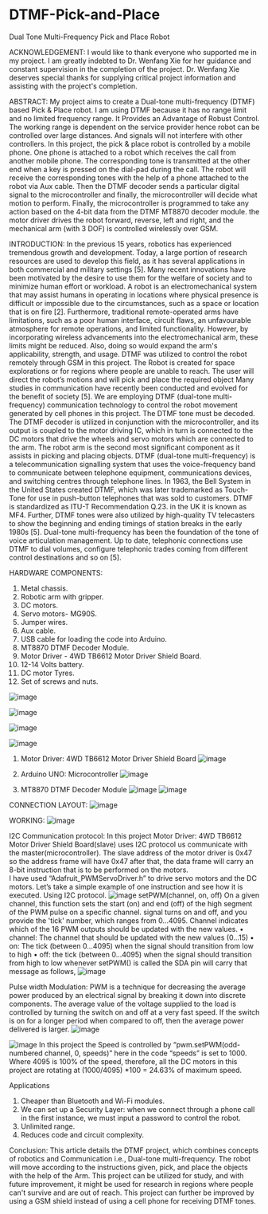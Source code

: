 # DTMF-Pick-and-Place
Dual Tone Multi-Frequency Pick and Place Robot

ACKNOWLEDGEMENT: 
I would like to thank everyone who supported me in my project. I am greatly indebted to Dr. Wenfang Xie for her guidance and constant supervision in the completion of the project. Dr. Wenfang Xie deserves special thanks for supplying critical project information and assisting with the project's completion.

ABSTRACT: 
My project aims to create a Dual-tone multi-frequency (DTMF) based Pick & Place robot. I am using DTMF because it has no range limit and no limited frequency range. It Provides an Advantage of Robust Control. The working range is dependent on the service provider hence robot can be controlled over large distances. And signals will not interfere with other controllers.
In this project, the pick & place robot is controlled by a mobile phone. One phone is attached to a robot which receives the call from another mobile phone. The corresponding tone is transmitted at the other end when a key is pressed on the dial-pad during the call. The robot will receive the corresponding tones with the help of a phone attached to the robot via Aux cable. Then the DTMF decoder sends a particular digital signal to the microcontroller and finally, the microcontroller will decide what motion to perform. Finally, the microcontroller is programmed to take any action based on the 4-bit data from the DTMF MT8870 decoder module. the motor driver drives the robot forward, reverse, left and right, and the mechanical arm (with 3 DOF) is controlled wirelessly over GSM.


INTRODUCTION: 
In the previous 15 years, robotics has experienced tremendous growth and development. Today, a large portion of research resources are used to develop this field, as it has several applications in both commercial and military settings [5]. Many recent innovations have been motivated by the desire to use them for the welfare of society and to minimize human effort or workload. 
A robot is an electromechanical system that may assist humans in operating in locations where physical presence is difficult or impossible due to the circumstances, such as a space or location that is on fire [2]. Furthermore, traditional remote-operated arms have limitations, such as a poor human interface, circuit flaws, an unfavourable atmosphere for remote operations, and limited functionality. However, by incorporating wireless advancements into the electromechanical arm, these limits might be reduced. Also, doing so would expand the arm's applicability, strength, and usage. DTMF was utilized to control the robot remotely through GSM in this project.
The Robot is created for space explorations or for regions where people are unable to reach. The user will direct the robot’s motions and will pick and place the required object Many studies in communication have recently been conducted and evolved for the benefit of society [5]. We are employing DTMF (dual-tone multi-frequency) communication technology to control the robot movement generated by cell phones in this project. The DTMF tone must be decoded. The DTMF decoder is utilized in conjunction with the microcontroller, and its output is coupled to the motor driving IC, which in turn is connected to the DC motors that drive the wheels and servo motors which are connected to the arm. The robot arm is the second most significant component as it assists in picking and placing objects.
DTMF (dual-tone multi-frequency) is a telecommunication signalling system that uses the voice-frequency band to communicate between telephone equipment, communications devices, and switching centres through telephone lines. In 1963, the Bell System in the United States created DTMF, which was later trademarked as Touch-Tone for use in push-button telephones that was sold to customers. DTMF is standardized as ITU-T Recommendation Q.23. in the UK it is known as MF4. Further, DTMF tones were also utilized by high-quality TV telecasters to show the beginning and ending timings of station breaks in the early 1980s [5].
Dual-tone multi-frequency has been the foundation of the tone of voice articulation management. Up to date, telephonic connections use DTMF to dial volumes, configure telephonic trades coming from different control destinations and so on [5].

HARDWARE COMPONENTS: 
1.	Metal chassis.
2.	Robotic arm with gripper.
3.	DC motors.
4.	Servo motors- MG90S.
5.	Jumper wires.
6.	Aux cable.
7.	USB cable for loading the code into Arduino.
8.	MT8870 DTMF Decoder Module.
9.	Motor Driver - 4WD TB6612 Motor Driver Shield Board.
10.	12-14 Volts battery.
11.	DC motor Tyres.
12.	Set of screws and nuts. 

![image](https://user-images.githubusercontent.com/88006688/177684185-614c7ba7-567d-4928-9cfb-694f3c836e4e.png)

![image](https://user-images.githubusercontent.com/88006688/177684237-ece91179-07ec-4be9-bc90-98b5ccc838d2.png)

![image](https://user-images.githubusercontent.com/88006688/177684259-08b1740a-ea43-4f8f-bdcd-2b462df5559c.png)

![image](https://user-images.githubusercontent.com/88006688/177684278-383ccb96-b2a2-4e31-afda-6cc38656d860.png)


1. Motor Driver: 4WD TB6612 Motor Driver Shield Board
![image](https://user-images.githubusercontent.com/88006688/177684340-f9abf1d2-cd83-40c2-84d4-3957d58d4ea7.png)

2. Arduino UNO: Microcontroller
![image](https://user-images.githubusercontent.com/88006688/177684374-0a814213-4205-4679-99cf-d056715066d9.png)

3. MT8870 DTMF Decoder Module
![image](https://user-images.githubusercontent.com/88006688/177684412-01374b50-53df-46f9-a965-be9c51ad0bc9.png)
![image](https://user-images.githubusercontent.com/88006688/177684435-55f57ac4-9699-4fa4-9a37-95edf0645913.png)

CONNECTION LAYOUT: 
![image](https://user-images.githubusercontent.com/88006688/177684470-9c33e4ad-cd77-467f-8fc8-bbb51b4bf3f5.png)

WORKING: 
![image](https://user-images.githubusercontent.com/88006688/177684527-f80d42c7-7b1d-4dde-b53f-92dcc94ccf74.png)

I2C Communication protocol: 
In this project Motor Driver: 4WD TB6612 Motor Driver Shield Board(slave) uses I2C protocol us communicate with the master(microcontroller). The slave address of the motor driver is 0x47 so the address frame will have 0x47 after that, the data frame will carry an 8-bit instruction that is to be performed on the motors.  
I have used “Adafruit_PWMServoDriver.h” to drive servo motors and the DC motors. 
Let’s take a simple example of one instruction and see how it is executed. Using I2C protocol. 
![image](https://user-images.githubusercontent.com/88006688/177684677-a3bb150c-b2ec-4f18-a8e8-cd0049a002eb.png)
setPWM(channel, on, off) 
On a given channel, this function sets the start (on) and end (off) of the high segment of the PWM pulse on a specific channel. signal turns on and off, and you provide the 'tick' number, which ranges from 0...4095. Channel indicates which of the 16 PWM outputs should be updated with the new values. 
•	channel: The channel that should be updated with the new values (0...15)
•	on: The tick (between 0...4095) when the signal should transition from low to high
•	off: the tick (between 0...4095) when the signal should transition from high to low
whenever setPWM() is called the SDA pin will carry that message as follows, 
![image](https://user-images.githubusercontent.com/88006688/177684710-38e80681-73ec-49c9-a6b5-219a202d60f1.png)

Pulse width Modulation: 
PWM is a technique for decreasing the average power produced by an electrical signal by breaking it down into discrete components. The average value of the voltage supplied to the load is controlled by turning the switch on and off at a very fast speed. If the switch is on for a longer period when compared to off, then the average power delivered is larger. 
![image](https://user-images.githubusercontent.com/88006688/177684756-846c4aa8-6f08-412e-8a66-693c2f5a1ac8.png)

![image](https://user-images.githubusercontent.com/88006688/177684776-1c8c4daf-3d7b-46f1-aa25-6ac22aba8b5d.png)
In this project the Speed is controlled by “pwm.setPWM(odd-numbered channel, 0, speeds)” here in the code “speeds” is set to 1000. Where 4095 is 100% of the speed, therefore, all the DC motors in this project are rotating at (1000/4095) *100 = 24.63% of maximum speed. 

Applications 
1.	Cheaper than Bluetooth and Wi-Fi modules.
2.	We can set up a Security Layer: when we connect through a phone call in the first instance, we must input a password to control the robot.
3.	Unlimited range.
4.	Reduces code and circuit complexity.

Conclusion: 
This article details the DTMF project, which combines concepts of robotics and Communication i.e., Dual-tone multi-frequency. The robot will move according to the instructions given, pick, and place the objects with the help of the Arm. This project can be utilized for study, and with future improvement, it might be used for research in regions where people can't survive and are out of reach. This project can further be improved by using a GSM shield instead of using a cell phone for receiving DTMF tones.
